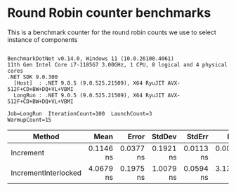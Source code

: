 # Round Robin counter benchmarks

This is a benchmark counter for the round robin counts we use to select instance of components

```

BenchmarkDotNet v0.14.0, Windows 11 (10.0.26100.4061)
11th Gen Intel Core i7-1185G7 3.00GHz, 1 CPU, 8 logical and 4 physical cores
.NET SDK 9.0.300
  [Host]  : .NET 9.0.5 (9.0.525.21509), X64 RyuJIT AVX-512F+CD+BW+DQ+VL+VBMI
  LongRun : .NET 9.0.5 (9.0.525.21509), X64 RyuJIT AVX-512F+CD+BW+DQ+VL+VBMI

Job=LongRun  IterationCount=100  LaunchCount=3  
WarmupCount=15  

```
| Method               | Mean      | Error     | StdDev    | StdErr    | Min       | Max       | Op/s            | Exceptions | Allocated |
|--------------------- |----------:|----------:|----------:|----------:|----------:|----------:|----------------:|-----------:|----------:|
| Increment            | 0.1146 ns | 0.0377 ns | 0.1921 ns | 0.0113 ns | 0.0000 ns | 0.6101 ns | 8,728,319,191.5 |          - |         - |
| IncrementInterlocked | 4.0679 ns | 0.1975 ns | 1.0079 ns | 0.0594 ns | 3.1327 ns | 7.6627 ns |   245,829,286.9 |          - |         - |
